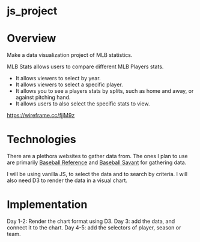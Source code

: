 # js_project

# Overview

Make a data visualization project of MLB statistics. 

 MLB Stats allows users to compare different MLB Players stats.
* It allows viewers to select by year.
* It allows viewers to select a specific player.
* It allows you to see a players stats by splits, such as home and away, or against pitching hand.
* It allows users to also select the specific stats to view. 

https://wireframe.cc/fjjM9z

# Technologies

There are a plethora websites to gather data from. The ones I plan to use are primarily [Baseball Reference](https://www.baseball-reference.com/) and [Baseball Savant](https://baseballsavant.mlb.com/) for gathering data. 

I will be using vanilla JS, to select the data and to search by criteria.
I will also need D3 to render the data in a visual chart.

# Implementation

Day 1-2: Render the chart format using D3.
Day 3: add the data, and connect it to the chart.
Day 4-5: add the selectors of player, season or team.

